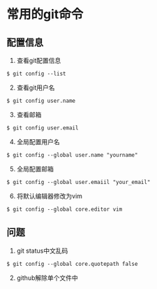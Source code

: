 常用的git命令
===

## 配置信息
1. 查看git配置信息
```
$ git config --list
```

2. 查看git用户名
```
$ git config user.name
```

3. 查看邮箱
```
$ git config user.email
```

4. 全局配置用户名
```
$ git config --global user.name "yourname"
```

5. 全局配置邮箱
```
$ git config --global user.emaiil "your_email"
```

6. 将默认编辑器修改为vim
```
$ git config --global core.editor vim
```

## 问题
1. git status中文乱码
```
$ git config --global core.quotepath false
```

2. github解除单个文件中